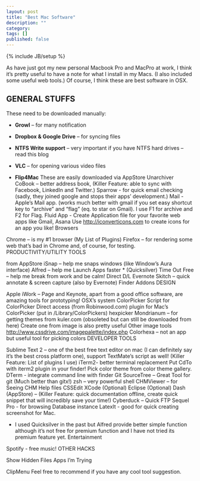 ```yaml
---
layout: post
title: "Best Mac Software"
description: ""
category: 
tags: []
published: false
---
```

{% include JB/setup %}

As have just got my new personal Macbook Pro and MacPro at work, I think it’s pretty useful to have a note for what I install in my Macs.  (I also included some useful web tools.)  Of course, I think these are best software in OSX.

## GENERAL STUFFS

These need to be downloaded manually:
- **Growl** – for many notification

- **Dropbox & Google Drive** – for syncing files

- **NTFS Write support** – very important if you have NTFS hard drives – read this blog

- **VLC** – for opening various video files

- **Flip4Mac**
These are easily downloaded via AppStore
Unarchiver
CoBook – better address book, (Killer Feature: able to sync with Facebook, LinkedIn and Twitter.)
Sparrow - for quick email checking (sadly, they joined google and stops their apps’ development.)
Mail - Apple’s Mail app.  (works much better with gmail if you set easy shortcut key to “archive” and “flag” (eq. to star on Gmail).  I use F1 for archive and F2 for Flag.
Fluid App - Create Application file for your favorite web apps like Gmail, Asana
Use http://iconverticons.com to create icons for an app you like!
Browsers

Chrome – is my #1 browser (My List of Plugins)
Firefox – for rendering some web that’s bad in Chrome and, of course, for testing.
PRODUCTIVITY/UTILITY TOOLS

from AppStore
iSnap – help me snaps windows (like Window’s Aura interface)
Alfred – help me Launch Apps faster * (Quicksilver)
Time Out Free – help me break from work and be calm!
Direct D/L
Evernote
Skitch – quick annotate & screen capture (also by Evernote)
Finder Addons
DESIGN

Apple iWork – Page and Keynote, apart from a good office software, are amazing tools for prototyping!
OSX’s system ColorPicker
Script for ColorPicker Direct access (from Robinwood.com)
plugin for Mac’s ColorPicker (put in <home>/Library/ColorPickers)
hexpicker
Mondrianum – for getting themes from kuler.com (obsoleted but can still be downloaded from here)
Create one from image is also pretty useful
Other image tools
http://www.cssdrive.com/imagepalette/index.php
Colorhexa – not an app but useful tool for picking colors
DEVELOPER TOOLS

Sublime Text 2 – one of the best free text editor on mac (I can definitely say it’s the best cross platform one), support TextMate’s script as well! (Killer Feature: List of plugins I use)
iTerm2- better terminal replacement
Put CdTo with iterm2 plugin in your finder!
Pick color theme from color theme gallery.
DTerm - integrate command line with finder
Git
SourceTree – Great Tool for git (Much better than gitx!)
zsh – very powerful shell
CHMViewer – for Seeing CHM Help files
CSSEdit
XCode (Optional)
Eclipse (Optional)
Dash (AppStore) – (Killer Feature:  quick documentation offline, create quick snippet that will incredibly save your time!)
Cyberduck – Quick FTP
Sequel Pro - for browsing Database instance
LatexIt - good for quick creating screenshot for Mac.
* I used Quicksilver in the past but Alfred provide better simple function although it’s not free for premium function and I have not tried its premium feature yet.
Entertainment

Spotify - free music!
OTHER HACKS

Show Hidden Files
Apps I’m Trying

ClipMenu
Feel free to recommend if you have any cool tool suggestion.

